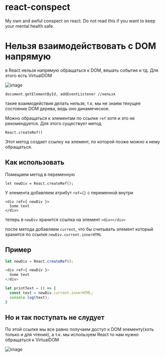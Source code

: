 # react-conspect
My own and awful conspect on react. Do not read this if you want to keep your mental health safe.

# Нельзя взаимодействовать с DOM напрямую

в React нельзя напрямую обращаться к DOM, вешать события и тд. Для этого есть VirtualDOM

![image](https://yadi.sk/i/CC63YHO4NeoyrQ)

```JSX
document.getElementById, addEventListener //нельзя
```
такие взаимодействия делать нельзя, т.к. мы не знаем текущее состояние DOM дерева, ведь оно динамеческое.

Можно обращаться к элементам по ссылке ```ref``` хотя и это не рекомендуется. Для этого существует метод 
```JSX
React.createRef()
```
Этот метод создает ссылку на элемент, по которой позже можно к нему обращаться.

## Как использовать
Помещаем метод в переменную
```JSX
let newDiv = React.createRef();
```


У элемента добавляем атрибут ```ref={}``` с переменной внутри

```JSX
<div ref={ newDiv }>
  Some text
</div>
```
теперь в ```newDiv``` хранится ссылка на элемент `<div></div>`

после метода добавляем ```current```, что бы считывать элемент который хранится по ссылке
```newDiv.current.innerHTML```

## Пример
```javascript
let newDiv = React.createRef();

<div ref={ newDiv }>
  Some text
</div>

let printText = () => {
  const text = newDiv.current.innerHTML;
  console.log(text);
}
```

## Но и так поступать не слудует

По этой ссылке мы все равно получаем доступ к DOM элементу(хоть только и для чтения), а т.к. мы используем React то нам нужно обращаться к VirtualDOM

![image](https://yadi.sk/i/CC63YHO4NeoyrQ)


